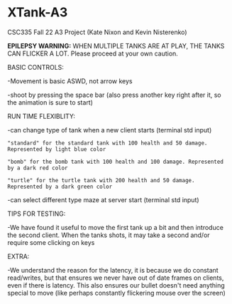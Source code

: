# XTank-A3
CSC335 Fall 22 A3 Project (Kate Nixon and Kevin Nisterenko)

**EPILEPSY WARNING:**
WHEN MULTIPLE TANKS ARE AT PLAY, THE TANKS CAN FLICKER A LOT.
Please proceed at your own caution. 

BASIC CONTROLS:

  -Movement is basic ASWD, not arrow keys 
  
  -shoot by pressing the space bar (also press another key right after it, so the animation is sure to start)
  
  
  
RUN TIME FLEXIBLITY:

  -can change type of tank when a new client starts (terminal std input)
  
    "standard" for the standard tank with 100 health and 50 damage. Represented by light blue color
    
    "bomb" for the bomb tank with 100 health and 100 damage. Represented by a dark red color
    
    "turtle" for the turtle tank with 200 health and 50 damage. Represented by a dark green color
     
  -can select different type maze at server start (terminal std input)


TIPS FOR TESTING:

  -We have found it useful to move the first tank up a bit and then introduce the second client. When the tanks shots, it may take a second and/or require some clicking on keys

EXTRA: 

  -We understand the reason for the latency, it is because we do constant read/writes, but that ensures we never have out of date frames on clients, even if there is latency. This also ensures our bullet doesn't need anything special to move (like perhaps constantly flickering mouse over the screen)
